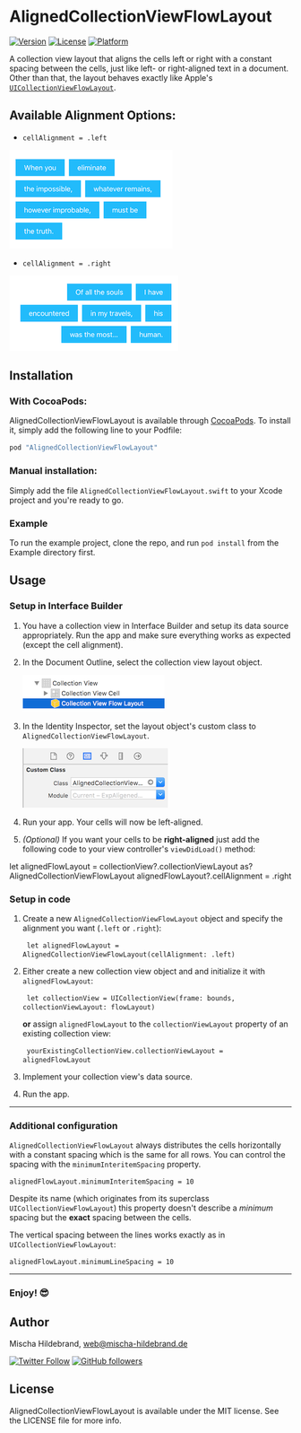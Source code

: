 # AlignedCollectionViewFlowLayout

[![Version](https://img.shields.io/cocoapods/v/AlignedCollectionViewFlowLayout.svg?style=flat)](http://cocoapods.org/pods/AlignedCollectionViewFlowLayout)
[![License](https://img.shields.io/cocoapods/l/AlignedCollectionViewFlowLayout.svg?style=flat)](http://cocoapods.org/pods/AlignedCollectionViewFlowLayout)
[![Platform](https://img.shields.io/cocoapods/p/AlignedCollectionViewFlowLayout.svg?style=flat)](http://cocoapods.org/pods/AlignedCollectionViewFlowLayout)

A collection view layout that aligns the cells left or right with a constant spacing between the cells, just like left- or right-aligned text in a document. Other than that, the layout behaves exactly like Apple's [`UICollectionViewFlowLayout`](https://developer.apple.com/reference/uikit/uicollectionviewflowlayout).

## Available Alignment Options:

* `cellAlignment = .left`

![Example layout for cellAlignment = .left](Docs/Left-aligned-collection-view-layout.png)

* `cellAlignment = .right`

![Example layout for cellAlignment = .right](Docs/Right-aligned-collection-view-layout.png)



## Installation

### With CocoaPods:

AlignedCollectionViewFlowLayout is available through [CocoaPods](http://cocoapods.org). To install
it, simply add the following line to your Podfile:

```ruby
pod "AlignedCollectionViewFlowLayout"
```

### Manual installation:

Simply add the file `AlignedCollectionViewFlowLayout.swift` to your Xcode project and you're ready to go.


### Example

To run the example project, clone the repo, and run `pod install` from the Example directory first.


## Usage

### Setup in Interface Builder

1. You have a collection view in Interface Builder and setup its data source appropriately. Run the app and make sure everything works as expected (except the cell alignment).

2. In the Document Outline, select the collection view layout object.

    ![Screenshot of the Flow Layout object in Interface Builder](Docs/Screenshot_Interface-Builder_Flow-Layout-Object.png)

3. In the Identity Inspector, set the layout object's custom class to `AlignedCollectionViewFlowLayout`.

    ![Screenshot: How to set a custom class for the layout object in Interface Builder](Docs/Screenshot_Interface-Builder_Flow-Layout_Custom-Class.png)

4. Run your app. Your cells will now be left-aligned.

5. _(Optional)_ If you want your cells to be **right-aligned** just add the following code to your view controller's `viewDidLoad()` method:

let alignedFlowLayout = collectionView?.collectionViewLayout as? AlignedCollectionViewFlowLayout
alignedFlowLayout?.cellAlignment = .right

### Setup in code

1. Create a new `AlignedCollectionViewFlowLayout` object and specify the alignment you want (`.left` or `.right`):

        let alignedFlowLayout = AlignedCollectionViewFlowLayout(cellAlignment: .left)

2. Either create a new collection view object and and initialize it with `alignedFlowLayout`:

        let collectionView = UICollectionView(frame: bounds, collectionViewLayout: flowLayout)

    **or** assign `alignedFlowLayout` to the `collectionViewLayout` property of an existing collection view:

        yourExistingCollectionView.collectionViewLayout = alignedFlowLayout

3. Implement your collection view's data source.

4. Run the app.

---

### Additional configuration

`AlignedCollectionViewFlowLayout` always distributes the cells horizontally with a constant spacing which is the same for all rows. You can control the spacing with the `minimumInteritemSpacing` property.

    alignedFlowLayout.minimumInteritemSpacing = 10

Despite its name (which originates from its superclass `UICollectionViewFlowLayout`) this property doesn't describe a _minimum_ spacing but the **exact** spacing between the cells.

The vertical spacing between the lines works exactly as in `UICollectionViewFlowLayout`:

    alignedFlowLayout.minimumLineSpacing = 10

---

### Enjoy! 😎

## Author

Mischa Hildebrand, web@mischa-hildebrand.de

[![Twitter Follow](https://img.shields.io/twitter/follow/DerHildebrand.svg?style=social&label=Follow)](https://twitter.com/DerHildebrand)
[![GitHub followers](https://img.shields.io/github/followers/mischa-hildebrand.svg?style=social&label=Follow)](https://github.com/mischa-hildebrand)

## License

AlignedCollectionViewFlowLayout is available under the MIT license. See the LICENSE file for more info.
